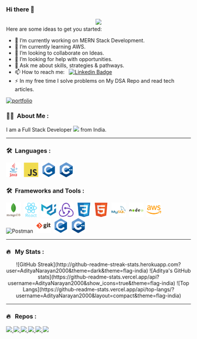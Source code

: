 ### Hi there 👋


<div id="header" align="center">
  <img src="https://media.giphy.com/media/M9gbBd9nbDrOTu1Mqx/giphy.gif" width="100"/>
</div>
Here are some ideas to get you started:

- 🔭 I’m currently working on MERN Stack Development.
- 🌱 I’m currently learning AWS.
- 👯 I’m looking to collaborate on Ideas.
- 🤔 I’m looking for help with opportunities.
- 💬 Ask me about skills, strategies & pathways.
- 📫 How to reach me: &nbsp; [![Linkedin Badge](https://img.shields.io/badge/-AdityaNarayan29-blue?style=flat&logo=Linkedin&logoColor=white)](https://www.linkedin.com/in/adityanarayan29/)
- ⚡ In my free time I solve problems on My DSA Repo and read tech articles.


[![portfolio](https://img.shields.io/badge/my_portfolio-000?style=for-the-badge&logo=ko-fi&logoColor=white)](https://aditya29.netlify.app/)


### :technologist: &nbsp;About Me :

I am a Full Stack Developer <img src="https://media.giphy.com/media/WUlplcMpOCEmTGBtBW/giphy.gif" width="30"> from India.

---


### 🛠 &nbsp;Languages :

<p>
<img src="https://github.com/devicons/devicon/blob/master/icons/java/java-original-wordmark.svg" title="Java" alt="Java" width="40" height="40"/>&nbsp;
<img src="https://github.com/devicons/devicon/blob/master/icons/javascript/javascript-original.svg" title="JavaScript" alt="JavaScript" width="40" height="40"/>&nbsp;
<img src="https://github.com/devicons/devicon/blob/master/icons/c/c-original.svg" title="Git" **alt="Git" width="40" height="40"/>&nbsp;
<img src="https://github.com/devicons/devicon/blob/master/icons/cplusplus/cplusplus-original.svg" title="Git" **alt="Git" width="40" height="40"/>&nbsp;
</p>
 

### 🛠 &nbsp;Frameworks and Tools :

<p>
<img src="https://github.com/devicons/devicon/blob/master/icons/mongodb/mongodb-original-wordmark.svg" title="Java" alt="Java" width="40" height="40"/>&nbsp;
<img src="https://github.com/devicons/devicon/blob/master/icons/react/react-original-wordmark.svg" title="React" alt="React" width="40" height="40"/>&nbsp;
<img src="https://github.com/devicons/devicon/blob/master/icons/materialui/materialui-original.svg" title="Material UI" alt="Material UI" width="40" height="40"/>&nbsp;
<img src="https://github.com/devicons/devicon/blob/master/icons/redux/redux-original.svg" title="Redux" alt="Redux " width="40" height="40"/>&nbsp;
<img src="https://github.com/devicons/devicon/blob/master/icons/css3/css3-original.svg"  title="CSS3" alt="CSS" width="40" height="40"/>&nbsp;
<img src="https://github.com/devicons/devicon/blob/master/icons/html5/html5-original.svg" title="HTML5" alt="HTML" width="40" height="40"/>&nbsp;
<img src="https://github.com/devicons/devicon/blob/master/icons/mysql/mysql-original-wordmark.svg" title="MySQL"  alt="MySQL" width="40" height="40"/>&nbsp;
<img src="https://github.com/devicons/devicon/blob/master/icons/nodejs/nodejs-original-wordmark.svg" title="NodeJS" alt="NodeJS" width="40" height="40"/>&nbsp;
<img src="https://github.com/devicons/devicon/blob/master/icons/amazonwebservices/amazonwebservices-plain-wordmark.svg" title="AWS" alt="AWS" width="40" height="40"/>&nbsp;
<img src="https://www.vectorlogo.zone/logos/getpostman/getpostman-icon.svg" title="Postman"  alt="Postman" width="40" height="40"/>&nbsp;
<img src="https://github.com/devicons/devicon/blob/master/icons/git/git-original-wordmark.svg" title="Git" **alt="Git" width="40" height="40"/>&nbsp;
<img src="https://github.com/devicons/devicon/blob/master/icons/c/c-original.svg" title="Git" **alt="Git" width="40" height="40"/>&nbsp;
<img src="https://github.com/devicons/devicon/blob/master/icons/cplusplus/cplusplus-original.svg" title="Git" **alt="Git" width="40" height="40"/>&nbsp;
</p>
 

--- 
 
### 🔥 &nbsp; My Stats : 
 
<div id="header" align="center">
![GitHub Streak](http://github-readme-streak-stats.herokuapp.com?user=AdityaNarayan2000&theme=dark&theme=flag-india)
![Aditya's GitHub stats](https://github-readme-stats.vercel.app/api?username=AdityaNarayan2000&show_icons=true&theme=flag-india)
![Top Langs](https://github-readme-stats.vercel.app/api/top-langs/?username=AdityaNarayan2000&layout=compact&theme=flag-india)
</div>

---
### 🔥 &nbsp; Repos : 
<p>
  <a href="https://github.com/AdityaNarayan2000/Portfolio_Structure">
    <img src="https://github-readme-stats.vercel.app/api/pin/?username=AdityaNarayan2000&repo=Portfolio_Structure&show_icons=true&theme=radical" />
  </a>
  <a href="https://https://github.com/AdityaNarayan2000/LottoPlay">
    <img src="https://github-readme-stats.vercel.app/api/pin/?username=AdityaNarayan2000&repo=LottoPlay&show_icons=true&theme=radical" />
  </a>
  <a href="https://github.com/AdityaNarayan2000/Gym">
    <img src="https://github-readme-stats.vercel.app/api/pin/?username=AdityaNarayan2000&repo=Gym&show_icons=true&theme=radical" />
  </a>
  <a href="https://github.com/AdityaNarayan2000/DSA">
    <img src="https://github-readme-stats.vercel.app/api/pin/?username=AdityaNarayan2000&repo=DSA&show_icons=true&theme=radical" />
  </a>
  <a href="https://github.com/AdityaNarayan2000/Salut">
    <img src="https://github-readme-stats.vercel.app/api/pin/?username=AdityaNarayan2000&repo=Salut&show_icons=true&theme=radical" />
  </a>
  <a href="https://github.com/AdityaNarayan2000/Sanscript-Tech.github.io">
    <img src="https://github-readme-stats.vercel.app/api/pin/?username=AdityaNarayan2000&repo=Sanscript-Tech.github.io&show_icons=true&theme=radical" />
  </a>
</p>

